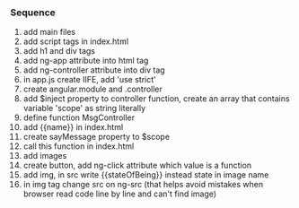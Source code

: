### Sequence
1. add main files
2. add script tags in index.html
3. add h1 and div tags
4. add ng-app attribute into html tag
5. add ng-controller attribute into div tag
6. in app.js create IIFE, add 'use strict'
7. create angular.module and .controller
8. add $inject property to controller function, create an array that contains variable 'scope' as string literally
9. define function MsgController
10. add {{name}} in index.html
11. create sayMessage property to $scope
12. call this function in index.html
13. add images
14. create button, add ng-click attribute which value is a function
15. add img, in src write {{stateOfBeing}} instead state in image name
16. in img tag change src on ng-src (that helps avoid mistakes when browser read code line by line and can't find image)